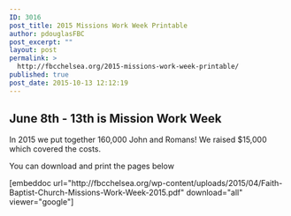```yaml
---
ID: 3016
post_title: 2015 Missions Work Week Printable
author: pdouglasFBC
post_excerpt: ""
layout: post
permalink: >
  http://fbcchelsea.org/2015-missions-work-week-printable/
published: true
post_date: 2015-10-13 12:12:19
---
```

<h2>June 8th - 13th is Mission Work Week </h2>
<p>In 2015 we put together 160,000 John and Romans! We raised $15,000 which covered the costs.</p>
<p>You can download and print the pages below</p>
[embeddoc url="http://fbcchelsea.org/wp-content/uploads/2015/04/Faith-Baptist-Church-Missions-Work-Week-2015.pdf" download="all" viewer="google"]